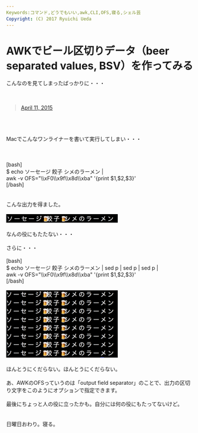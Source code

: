 ```yaml
---
Keywords:コマンド,どうでもいい,awk,CLI,OFS,寝る,シェル芸
Copyright: (C) 2017 Ryuichi Ueda
---
```

# AWKでビール区切りデータ（beer separated values, BSV）を作ってみる
こんなのを見てしまったばっかりに・・・<br />
<br />
<br />
<blockquote class="twitter-tweet" data-partner="tweetdeck"><a href="https://twitter.com/ngsw/status/586900807179579393">April 11, 2015</a></blockquote><br />
<script async src="//platform.twitter.com/widgets.js" charset="utf-8"></script><br />
<br />
Macでこんなワンライナーを書いて実行してしまい・・・<br />
<br />
<!--more--><br />
<br />
[bash]<br />
$ echo ソーセージ 餃子 シメのラーメン |<br />
 awk -v OFS=&quot;\\xF0\\x9f\\x8d\\xba&quot; '{print $1,$2,$3}'<br />
[/bash]<br />
<br />
<br />
こんな出力を得ました。<br />
<br />
<a href="スクリーンショット-2015-04-12-22.55.56.png"><img src="スクリーンショット-2015-04-12-22.55.56-300x23.png" alt="スクリーンショット 2015-04-12 22.55.56" width="300" height="23" class="aligncenter size-medium wp-image-5770" /></a><br />
<br />
なんの役にもたたない・・・<br />
<br />
さらに・・・<br />
<br />
[bash]<br />
$ echo ソーセージ 餃子 シメのラーメン | sed p | sed p | sed p |<br />
 awk -v OFS=&quot;\\xF0\\x9f\\x8d\\xba&quot; '{print $1,$2,$3}'<br />
[/bash]<br />
<br />
<a href="スクリーンショット-2015-04-12-23.04.52.png"><img src="スクリーンショット-2015-04-12-23.04.52-300x181.png" alt="スクリーンショット 2015-04-12 23.04.52" width="300" height="181" class="aligncenter size-medium wp-image-5777" /></a><br />
<br />
ほんとうにくだらない。ほんとうにくだらない。<br />
<br />
あ、AWKのOFSっていうのは「output field separator」のことで、出力の区切り文字をこのようにオプションで指定できます。<br />
<br />
最後にちょっと人の役に立ったかも。自分には何の役にもたってないけど。<br />
<br />
<br />
日曜日おわり。寝る。
